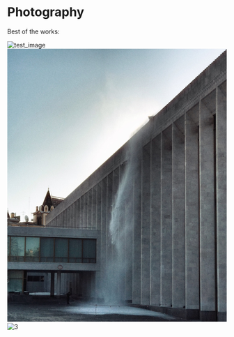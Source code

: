 # Photography

Best of the works:

![test_image](../assets/img/1.jpg)
![2](../assets/img/2.jpg)
![3](../assets/img/star_trails.jpg)
